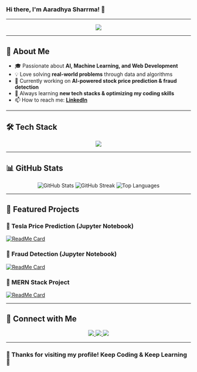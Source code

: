 ### Hi there, I'm Aaradhya Sharrma! 👋

---

<p align="center">
  <img src="https://readme-typing-svg.herokuapp.com?font=Fira+Code&pause=1000&color=F7F7F7&width=435&lines=Data+Scientist+%7C+Full-Stack+Developer;AI+%26+Machine+Learning+Enthusiast;Building+Cool+Projects!"/>
</p>

---

## 🚀 About Me

- 🎓 Passionate about **AI, Machine Learning, and Web Development**
- 💡 Love solving **real-world problems** through data and algorithms
- 🔭 Currently working on **AI-powered stock price prediction & fraud detection**
- 🌱 Always learning **new tech stacks & optimizing my coding skills**
- 📫 How to reach me: **[LinkedIn](https://www.linkedin.com/in/your-profile)**

---

## 🛠️ Tech Stack

<p align="center">
  <img src="https://skillicons.dev/icons?i=python,java,javascript,html,css,nodejs,react,mongodb,mysql,postgres,git,github,linux" />
</p>

---

## 📊 GitHub Stats

<p align="center">
  <img src="https://github-readme-stats.vercel.app/api?username=aradhyyySharrma8204&show_icons=true&theme=tokyonight" alt="GitHub Stats" />
  <img src="https://github-readme-streak-stats.herokuapp.com/?user=aradhyyySharrma8204&theme=tokyonight" alt="GitHub Streak" />
  <img src="https://github-readme-stats.vercel.app/api/top-langs/?username=aradhyyySharrma8204&layout=compact&theme=tokyonight" alt="Top Languages" />
</p>

---

## 🚀 Featured Projects

### 📌 Tesla Price Prediction (Jupyter Notebook)
[![ReadMe Card](https://github-readme-stats.vercel.app/api/pin/?username=aradhyyySharrma8204&repo=Tesla_Price_Prediction&theme=tokyonight)](https://github.com/aradhyyySharrma8204/Tesla_Price_Prediction)

### 📌 Fraud Detection (Jupyter Notebook)
[![ReadMe Card](https://github-readme-stats.vercel.app/api/pin/?username=aradhyyySharrma8204&repo=Fraud_Detection&theme=tokyonight)](https://github.com/aradhyyySharrma8204/Fraud_Detection)

### 📌 MERN Stack Project
[![ReadMe Card](https://github-readme-stats.vercel.app/api/pin/?username=aradhyyySharrma8204&repo=my-mern23&theme=tokyonight)](https://github.com/aradhyyySharrma8204/my-mern23)

---

## 🔗 Connect with Me

<p align="center">
  <a href="https://www.linkedin.com/authwall?trk=gf&trkInfo=AQFPWulwoafqGAAAAZXmxOQQmPHWSQxoxlvHrAJtVPibCH5bJTS6Fal3TFu2omvROkNtotsST45M2QCoU-N7UenNlZUORba3dQiFRF9ocG96H7q1b31wxC4GcbB9HXlntEHrXrI=&original_referer=&sessionRedirect=https%3A%2F%2Fwww.linkedin.com%2Fin%2Faaradhya-sharma-b94337245">
    <img src="https://img.shields.io/badge/LinkedIn-0A66C2?style=for-the-badge&logo=linkedin&logoColor=white" />
  </a>
  <a href="https://twitter.com/your-profile">
    <img src="https://img.shields.io/badge/Twitter-1DA1F2?style=for-the-badge&logo=twitter&logoColor=white" />
  </a>
  <a href="https://leetcode.com/u/Aaradhyyya_Sharrrma/">
    <img src="https://img.shields.io/badge/Portfolio-000000?style=for-the-badge&logo=About.me&logoColor=white" />
  </a>
</p>

---

### 🎉 Thanks for visiting my profile! Keep Coding & Keep Learning 🚀
